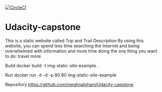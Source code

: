 [![CircleCI](https://circleci.com/gh/meghnalohani/Udacity-capstone.svg?style=svg)](https://app.circleci.com/pipelines/github/meghnalohani/Udacity-capstone)

# Udacity-capstone
This is a static website called Trip and Trail 
Description
By using this website, you can spend less time searching the Internet 
and being overwhelmed with information and more time doing the one thing you want to do: travel more

Build 
docker build -t img-static-site-example .

Run
docker run -it -d -p 80:80 img-static-site-example

Repository
https://github.com/meghnalohani/Udacity-capstone
